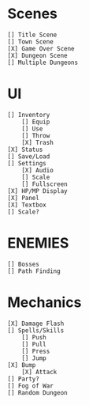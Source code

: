 # Scenes
    [] Title Scene
    [] Town Scene
    [X] Game Over Scene
    [X] Dungeon Scene
    [] Multiple Dungeons
# UI
    [] Inventory
        [] Equip
        [] Use
        [] Throw
        [X] Trash
    [X] Status
    [] Save/Load
    [] Settings
        [X] Audio
        [] Scale
        [] Fullscreen
    [X] HP/MP Display
    [X] Panel
    [X] Textbox
    [] Scale?
# ENEMIES
    [] Bosses
    [] Path Finding
# Mechanics
    [X] Damage Flash
    [] Spells/Skills
        [] Push
        [] Pull
        [] Press
        [] Jump
    [X] Bump
        [X] Attack
    [] Party?
    [] Fog of War
    [] Random Dungeon